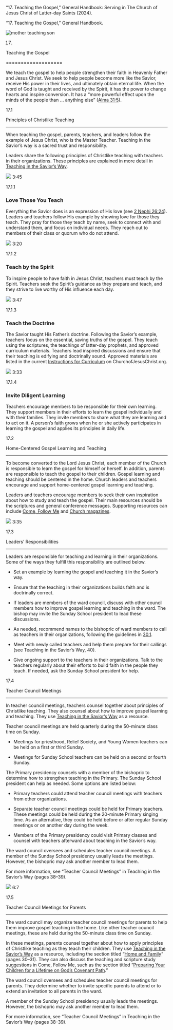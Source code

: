 “17. Teaching the Gospel,” General Handbook: Serving in The Church of Jesus Christ of Latter-day Saints (2024).

“17. Teaching the Gospel,” General Handbook.

![mother teaching son](https://www.churchofjesuschrist.org/imgs/e98afb7f4b2b11eda732eeeeac1e7954feb9fcb6/full/%21100%2C/0/default)

17.

Teaching the Gospel

===================

We teach the gospel to help people strengthen their faith in Heavenly Father and Jesus Christ. We seek to help people become more like the Savior, receive His power in their lives, and ultimately obtain eternal life. When the word of God is taught and received by the Spirit, it has the power to change hearts and inspire conversion. It has a “more powerful effect upon the minds of the people than … anything else” ([Alma 31:5](/study/scriptures/bofm/alma/31?lang=eng&id=p5#p5)).

17.1

Principles of Christlike Teaching

---------------------------------

When teaching the gospel, parents, teachers, and leaders follow the example of Jesus Christ, who is the Master Teacher. Teaching in the Savior’s way is a sacred trust and responsibility.

Leaders share the following principles of Christlike teaching with teachers in their organizations. These principles are explained in more detail in [Teaching in the Savior’s Way](/study/manual/teaching-in-the-saviors-way-2022?lang=eng).

![](https://www.churchofjesuschrist.org/imgs/https%3A%2F%2Fwww.churchofjesuschrist.org%2Fimgs%2F1a7e52bf8a60ea9de595821dd5b10f1bcb34ec7a%2Ffull%2F%2521768%252C%2F0%2Fdefault/full/!250,/0/default)  3:45

17.1.1

### Love Those You Teach

Everything the Savior does is an expression of His love (see [2 Nephi 26:24](/study/scriptures/bofm/2-ne/26?lang=eng&id=p24#p24)). Leaders and teachers follow His example by showing love for those they teach. They pray for those they teach by name, seek to connect with and understand them, and focus on individual needs. They reach out to members of their class or quorum who do not attend.

![](https://www.churchofjesuschrist.org/imgs/https%3A%2F%2Fwww.churchofjesuschrist.org%2Fimgs%2F434a471fa5982d5554b66ef6425c9ce97c225795%2Ffull%2F%2521768%252C%2F0%2Fdefault/full/!250,/0/default)  3:20

17.1.2

### Teach by the Spirit

To inspire people to have faith in Jesus Christ, teachers must teach by the Spirit. Teachers seek the Spirit’s guidance as they prepare and teach, and they strive to live worthy of His influence each day.

![](https://www.churchofjesuschrist.org/imgs/https%3A%2F%2Fwww.churchofjesuschrist.org%2Fimgs%2F9bb70fa61e2cdbdad472f32b69b7b1989deb0d3a%2Ffull%2F%2521768%252C%2F0%2Fdefault/full/!250,/0/default)  3:47

17.1.3

### Teach the Doctrine

The Savior taught His Father’s doctrine. Following the Savior’s example, teachers focus on the essential, saving truths of the gospel. They teach using the scriptures, the teachings of latter-day prophets, and approved curriculum materials. Teachers lead inspired discussions and ensure that their teaching is edifying and doctrinally sound. Approved materials are listed in the current [Instructions for Curriculum](/study/manual/instructions-for-curriculum-2021/instructions-for-curriculum-2021?lang=eng) on ChurchofJesusChrist.org.

![](https://www.churchofjesuschrist.org/imgs/https%3A%2F%2Fwww.churchofjesuschrist.org%2Fimgs%2Ff2041c274a6c24323dcd2eafb9d9b5340160d5ea%2Ffull%2F%2521768%252C%2F0%2Fdefault/full/!250,/0/default)  3:33

17.1.4

### Invite Diligent Learning

Teachers encourage members to be responsible for their own learning. They support members in their efforts to learn the gospel individually and with their families. They invite members to share what they are learning and to act on it. A person’s faith grows when he or she actively participates in learning the gospel and applies its principles in daily life.

17.2

Home-Centered Gospel Learning and Teaching

------------------------------------------

To become converted to the Lord Jesus Christ, each member of the Church is responsible to learn the gospel for himself or herself. In addition, parents are responsible to teach the gospel to their children. Gospel learning and teaching should be centered in the home. Church leaders and teachers encourage and support home-centered gospel learning and teaching.

Leaders and teachers encourage members to seek their own inspiration about how to study and teach the gospel. Their main resources should be the scriptures and general conference messages. Supporting resources can include [Come, Follow Me](/study/come-follow-me?lang=eng) and [Church magazines](/study/magazines?lang=eng).

![](https://www.churchofjesuschrist.org/imgs/https%3A%2F%2Fwww.churchofjesuschrist.org%2Fimgs%2F33a7ba2be7e697a9f5638ea06f5bc6c0f7d24f88%2Ffull%2F%2521768%252C%2F0%2Fdefault/full/!250,/0/default)  3:35

17.3

Leaders’ Responsibilities

-------------------------

Leaders are responsible for teaching and learning in their organizations. Some of the ways they fulfill this responsibility are outlined below.

* Set an example by learning the gospel and teaching it in the Savior’s way.

* Ensure that the teaching in their organizations builds faith and is doctrinally correct.

* If leaders are members of the ward council, discuss with other council members how to improve gospel learning and teaching in the ward. The bishop may invite the Sunday School president to lead these discussions.

* As needed, recommend names to the bishopric of ward members to call as teachers in their organizations, following the guidelines in [30.1](/study/manual/general-handbook/30-callings-in-the-church?lang=eng&id=title_number2-p16#title_number2).

* Meet with newly called teachers and help them prepare for their callings (see Teaching in the Savior’s Way, 40).

* Give ongoing support to the teachers in their organizations. Talk to the teachers regularly about their efforts to build faith in the people they teach. If needed, ask the Sunday School president for help.

17.4

Teacher Council Meetings

------------------------

In teacher council meetings, teachers counsel together about principles of Christlike teaching. They also counsel about how to improve gospel learning and teaching. They use [Teaching in the Savior’s Way](/study/manual/teaching-in-the-saviors-way-2022?lang=eng) as a resource.

Teacher council meetings are held quarterly during the 50-minute class time on Sunday.

* Meetings for priesthood, Relief Society, and Young Women teachers can be held on a first or third Sunday.

* Meetings for Sunday School teachers can be held on a second or fourth Sunday.

The Primary presidency counsels with a member of the bishopric to determine how to strengthen teaching in the Primary. The Sunday School president can help as needed. Some options are listed below:

* Primary teachers could attend teacher council meetings with teachers from other organizations.

* Separate teacher council meetings could be held for Primary teachers. These meetings could be held during the 20-minute Primary singing time. As an alternative, they could be held before or after regular Sunday meetings or on another day during the week.

* Members of the Primary presidency could visit Primary classes and counsel with teachers afterward about teaching in the Savior’s way.

The ward council oversees and schedules teacher council meetings. A member of the Sunday School presidency usually leads the meetings. However, the bishopric may ask another member to lead them.

For more information, see “Teacher Council Meetings” in Teaching in the Savior’s Way (pages 38–39).

![](https://www.churchofjesuschrist.org/imgs/https%3A%2F%2Fwww.churchofjesuschrist.org%2Fimgs%2F0e4a0090ad9bafc2e4980ad0eef908bef8f4461f%2Ffull%2F%2521768%252C%2F0%2Fdefault/full/!250,/0/default)  6:7

17.5

Teacher Council Meetings for Parents

------------------------------------

The ward council may organize teacher council meetings for parents to help them improve gospel teaching in the home. Like other teacher council meetings, these are held during the 50-minute class time on Sunday.

In these meetings, parents counsel together about how to apply principles of Christlike teaching as they teach their children. They use [Teaching in the Savior’s Way](/study/manual/teaching-in-the-saviors-way-2022?lang=eng) as a resource, including the section titled “[Home and Family](/study/manual/teaching-in-the-saviors-way-2022/12-part-3/13-suggestions-for-a-variety-of-teaching?lang=eng&id=title2-figure1_p1#title2)” (pages 30–31). They can also discuss the teaching and scripture study suggestions in Come, Follow Me, such as the section titled “[Preparing Your Children for a Lifetime on God’s Covenant Path](/study/manual/for-primary-preparing-children-for-a-lifetime-on-gods-covenant-path?lang=eng).”

The ward council oversees and schedules teacher council meetings for parents. They determine whether to invite specific parents to attend or to extend an invitation to all parents in the ward.

A member of the Sunday School presidency usually leads the meetings. However, the bishopric may ask another member to lead them.

For more information, see “Teacher Council Meetings” in Teaching in the Savior’s Way (pages 38–39).